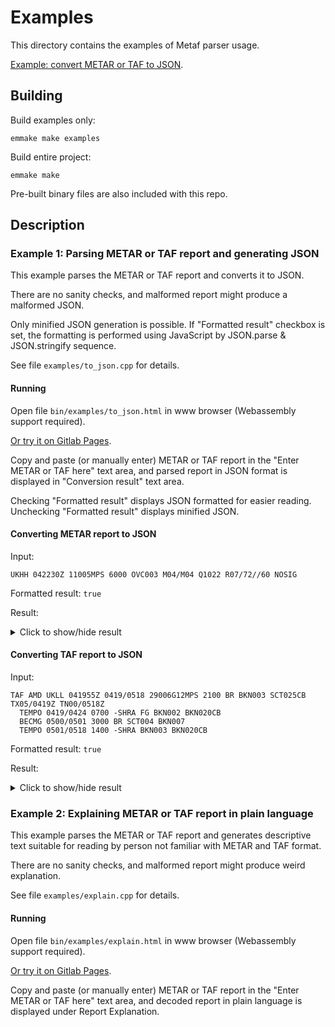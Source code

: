 # Examples

This directory contains the examples of Metaf parser usage.

[Example: convert METAR or TAF to JSON](https://nnaumenko.gitlab.io/metaf/examples/to_json.html).

## Building

Build examples only:

    emmake make examples

Build entire project:

    emmake make

Pre-built binary files are also included with this repo.

## Description

### Example 1: Parsing METAR or TAF report and generating JSON

This example parses the METAR or TAF report and converts it to JSON.

There are no sanity checks, and malformed report might produce a malformed JSON.

Only minified JSON generation is possible. If "Formatted result" checkbox is set, the formatting is performed using JavaScript by JSON.parse & JSON.stringify sequence.

See file `examples/to_json.cpp` for details.

#### Running

Open file `bin/examples/to_json.html` in www browser (Webassembly support required).

[Or try it on Gitlab Pages](https://nnaumenko.gitlab.io/metaf/examples/to_json.html).

Copy and paste (or manually enter) METAR or TAF report in the "Enter METAR or TAF here" text area, and parsed report in JSON format is displayed in "Conversion result" text area. 

Checking "Formatted result" displays JSON formatted for easier reading. Unchecking "Formatted result" displays minified JSON.

#### Converting METAR report to JSON

Input: 

    UKHH 042230Z 11005MPS 6000 OVC003 M04/M04 Q1022 R07/72//60 NOSIG

Formatted result: `true`

Result: 
<details>
    <summary>Click to show/hide result</summary>
    <pre>
        <code>
{
  "kind": "metaf",
  "report": {
    "type": "METAR",
    "partial": false,
    "icaoLocation": "UKHH",
    "reportReleaseDay": 4,
    "reportReleaseTime": "22:30",
    "wind": {
      "direction": 110,
      "cardinalDirection": "east",
      "speed": 5,
      "speedUnit": "m/s"
    },
    "visibility": [
      {
        "visibility": 6000,
        "visibilityUnit": "meters"
      }
    ],
    "cloudLayers": [
      {
        "amount": "overcast",
        "convectiveType": null,
        "baseHeight": 300,
        "heightUnit": "feet"
      }
    ],
    "airTemperature": -4,
    "airTemperatureFreezing": true,
    "airTemperatureUnit": "centigrade",
    "dewPoint": -4,
    "dewPointUnit": "centigrade",
    "atmosphericPressure": 1022,
    "atmosphericPressureUnit": "hPa",
    "runwayState": [
      {
        "runway": "07",
        "deposits": "ice",
        "contaminationExtent": "11% to 25%",
        "surfaceFriction": {
          "coefficient": 0.6
        }
      }
    ],
    "trends": [
      {
        "trend": "no significant changes"
      }
    ]
  }
}
        </code>
    </pre>
</details>

#### Converting TAF report to JSON

Input: 

    TAF AMD UKLL 041955Z 0419/0518 29006G12MPS 2100 BR BKN003 SCT025CB TX05/0419Z TN00/0518Z
      TEMPO 0419/0424 0700 -SHRA FG BKN002 BKN020CB
      BECMG 0500/0501 3000 BR SCT004 BKN007
      TEMPO 0501/0518 1400 -SHRA BKN003 BKN020CB

Formatted result: `true`

Result:
<details>
    <summary>Click to show/hide result</summary>
    <pre>
        <code>
{
  "kind": "metaf",
  "report": {
    "type": "TAF",
    "partial": false,
    "amendedReport": true,
    "icaoLocation": "UKLL",
    "reportReleaseDay": 4,
    "reportReleaseTime": "19:55",
    "applicableFromDay": 4,
    "applicableFromTime": "19:00",
    "applicableUntilDay": 5,
    "applicableUntilTime": "18:00",
    "wind": {
      "direction": 290,
      "cardinalDirection": "west",
      "speed": 6,
      "gustSpeed": 6,
      "speedUnit": "m/s"
    },
    "visibility": [
      {
        "visibility": 2100,
        "visibilityUnit": "meters"
      }
    ],
    "weather": [
      {
        "weather": "current",
        "proximity": "on site",
        "weatherPhenomena": [
          "mist"
        ]
      }
    ],
    "cloudLayers": [
      {
        "amount": "broken",
        "convectiveType": null,
        "baseHeight": 300,
        "heightUnit": "feet"
      },
      {
        "amount": "scattered",
        "convectiveType": "cumulonimbus",
        "baseHeight": 2500,
        "heightUnit": "feet"
      }
    ],
    "maximumTemperature": {
      "temperatureValue": 5,
      "freezing": false,
      "temperatureUnit": "centigrade",
      "expectedOnDay": 4,
      "expectedOnTime": "19:00"
    },
    "minimumTemperature": {
      "temperatureValue": 0,
      "freezing": false,
      "temperatureDetailed": ">0",
      "temperatureUnit": "centigrade",
      "expectedOnDay": 5,
      "expectedOnTime": "18:00"
    },
    "trends": [
      {
        "trend": "temporary",
        "applicableFromDay": 4,
        "applicableFromTime": "19:00",
        "applicableUntilDay": 4,
        "applicableUntilTime": "24:00",
        "visibility": [
          {
            "visibility": 700,
            "visibilityUnit": "meters"
          }
        ],
        "weather": [
          {
            "weather": "current",
            "proximity": "on site",
            "intensity": "light",
            "weatherPhenomena": [
              "showers",
              "rain"
            ]
          },
          {
            "weather": "current",
            "proximity": "on site",
            "weatherPhenomena": [
              "fog"
            ]
          }
        ],
        "cloudLayers": [
          {
            "amount": "broken",
            "convectiveType": null,
            "baseHeight": 200,
            "heightUnit": "feet"
          },
          {
            "amount": "broken",
            "convectiveType": "cumulonimbus",
            "baseHeight": 2000,
            "heightUnit": "feet"
          }
        ]
      },
      {
        "trend": "temporary",
        "applicableFromDay": 5,
        "applicableFromTime": "00:00",
        "applicableUntilDay": 5,
        "applicableUntilTime": "01:00",
        "visibility": [
          {
            "visibility": 3000,
            "visibilityUnit": "meters"
          }
        ],
        "weather": [
          {
            "weather": "current",
            "proximity": "on site",
            "weatherPhenomena": [
              "mist"
            ]
          }
        ],
        "cloudLayers": [
          {
            "amount": "scattered",
            "convectiveType": null,
            "baseHeight": 400,
            "heightUnit": "feet"
          },
          {
            "amount": "broken",
            "convectiveType": null,
            "baseHeight": 700,
            "heightUnit": "feet"
          }
        ]
      },
      {
        "trend": "temporary",
        "applicableFromDay": 5,
        "applicableFromTime": "01:00",
        "applicableUntilDay": 5,
        "applicableUntilTime": "18:00",
        "visibility": [
          {
            "visibility": 1400,
            "visibilityUnit": "meters"
          }
        ],
        "weather": [
          {
            "weather": "current",
            "proximity": "on site",
            "intensity": "light",
            "weatherPhenomena": [
              "showers",
              "rain"
            ]
          }
        ],
        "cloudLayers": [
          {
            "amount": "broken",
            "convectiveType": null,
            "baseHeight": 300,
            "heightUnit": "feet"
          },
          {
            "amount": "broken",
            "convectiveType": "cumulonimbus",
            "baseHeight": 2000,
            "heightUnit": "feet"
          }
        ]
      }
    ]
  }
}
        </code>
    </pre>
</details>

### Example 2: Explaining METAR or TAF report in plain language

This example parses the METAR or TAF report and generates descriptive text suitable for reading by person not familiar with METAR and TAF format.

There are no sanity checks, and malformed report might produce weird explanation.

See file `examples/explain.cpp` for details.

#### Running

Open file `bin/examples/explain.html` in www browser (Webassembly support required).

[Or try it on Gitlab Pages](https://nnaumenko.gitlab.io/metaf/examples/explain.html).

Copy and paste (or manually enter) METAR or TAF report in the "Enter METAR or TAF here" text area, and decoded report in plain language is displayed under Report Explanation. 
